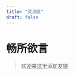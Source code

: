 ```yaml
---
title: "交流区"
draft: false
---
```

<script src="https://cdn.staticfile.org/waline/2.13.0/waline.js"></script>
<link
  rel="stylesheet"
  href="https://cdn.staticfile.org/waline/2.13.0/waline.css"
/>

# 畅所欲言

> 欢迎来这里添加友链

<div id="waline"></div>
<script>
Waline.init({
    el: '#waline',
    serverURL: 'https://your-domain.vercel.app',
});
</script>